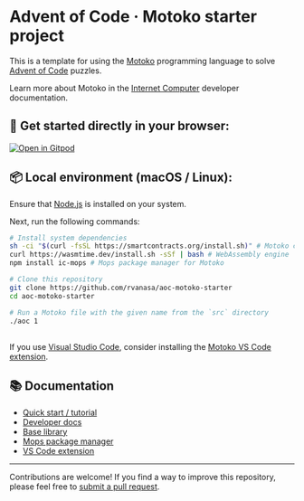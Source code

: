 # Advent of Code &middot; Motoko starter project

This is a template for using the [Motoko](https://internetcomputer.org/docs/current/motoko/main/motoko) programming language to solve [Advent of Code](https://adventofcode.com/) puzzles.

Learn more about Motoko in the [Internet Computer](https://internetcomputer.org/docs/current/home) developer documentation.


## 🏁 Get started directly in your browser:

[![Open in Gitpod](https://gitpod.io/button/open-in-gitpod.svg)](https://gitpod.io/#https://github.com/rvanasa/aoc-motoko-starter)


## 📦 Local environment (macOS / Linux):

Ensure that [Node.js](https://nodejs.org/en/) is installed on your system.

Next, run the following commands:

```sh
# Install system dependencies
sh -ci "$(curl -fsSL https://smartcontracts.org/install.sh)" # Motoko compiler
curl https://wasmtime.dev/install.sh -sSf | bash # WebAssembly engine
npm install ic-mops # Mops package manager for Motoko

# Clone this repository
git clone https://github.com/rvanasa/aoc-motoko-starter
cd aoc-motoko-starter

# Run a Motoko file with the given name from the `src` directory
./aoc 1
```

## 

If you use [Visual Studio Code](https://code.visualstudio.com/), consider installing the [Motoko VS Code extension](https://marketplace.visualstudio.com/items?itemName=dfinity-foundation.vscode-motoko).

## 📚 Documentation

- [Quick start / tutorial](https://internetcomputer.org/docs/current/motoko/tutorial)
- [Developer docs](https://internetcomputer.org/docs/current/motoko/main/motoko)
- [Base library](https://internetcomputer.org/docs/current/motoko/main/base/)
- [Mops package manager](https://j4mwm-bqaaa-aaaam-qajbq-cai.ic0.app/#/docs/install)
- [VS Code extension](https://github.com/dfinity/vscode-motoko)

---

Contributions are welcome! If you find a way to improve this repository, please feel free to [submit a pull request](https://github.com/rvanasa/aoc-motoko-starter/pulls). 
